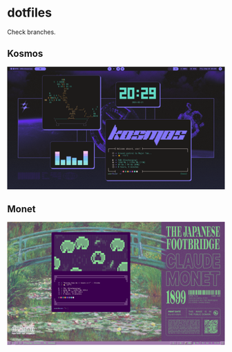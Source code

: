 # dotfiles
Check branches.

## Kosmos
![kosmos preview](./kosmos_preview.png)

## Monet
![monet preview](./monet_preview.png)
